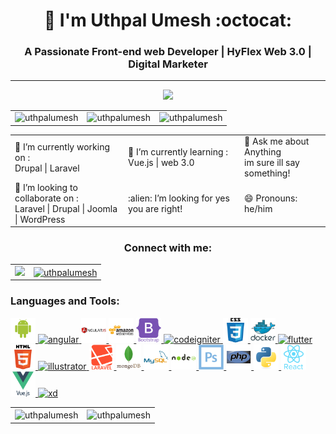 <h1 align="center">  👋 I'm Uthpal Umesh :octocat: </h1>
<h3 align="center">A Passionate Front-end web Developer | HyFlex Web 3.0 | Digital Marketer</h3>
<hr>

<p align="center"><img width="30%" src="https://cdn.dribbble.com/users/1292677/screenshots/6139167/media/fcf7fd0c619bb87706533079240915f3.gif"></p>

<table align=center>
 <tr>
  <td><img src="https://hits.seeyoufarm.com/api/count/incr/badge.svg?url=https%3A%2F%2Fgithub.com%2F{uthpalumesh}1212%2Fhit-counter" alt="uthpalumesh" /></td>
  <td><img src="https://github-profile-trophy.vercel.app/?username=uthpalumesh" alt="uthpalumesh" /> </td>
  
  <td> <img src="https://komarev.com/ghpvc/?username=uthpalumesh&label=Profile%20views&color=0e75b6&style=flat" alt="uthpalumesh" /> </td>
 </tr>
 </table>

 
<table style="overflow: hidden !important;" align="center">
  <tr>
     <td>🔭 I’m currently working on :<br> Drupal | Laravel </td>
     <td>🌱 I’m currently learning : Vue.js | web 3.0</td>
     <td>💬 Ask me about Anything <br> im sure ill say something! </td>
   <tr>
    <tr>
     <td>👯 I’m looking to collaborate on : <br> Laravel | Drupal | Joomla | WordPress </td>
     <td>:alien: I’m looking for yes you are right!  </td>
     <td>😄 Pronouns: he/him </td>
   <tr>
     
</table>

<!--<p align="center">📫 How to reach me: <a href="https://wa.me/+919743650870">Whatsapp Me!</a></p>


<p align="center"> <a href="https://github.com/ryo-ma/github-profile-trophy"><img src="https://github-profile-trophy.vercel.app/?username=uthpalumesh" alt="uthpalumesh" /></a> </p>-->


<h3 align="center">Connect with me:</h3>
<table>
  <tr>
<td align="center"><a href="https://wa.me/+919743650870"><img width="100%" src="https://svgshare.com/i/hT4.svg"></a></td>

<td align="center">
<a href="https://linkedin.com/in/uthpalumesh" target="blank"><img align="center" src="https://upload.wikimedia.org/wikipedia/commons/thumb/0/01/LinkedIn_Logo.svg/1200px-LinkedIn_Logo.svg.png" alt="uthpalumesh" width="100px" /></a>
</td>
<!--<p align="center"> <a href="https://twitter.com/uthpalumesh" target="blank"><img src="https://img.shields.io/twitter/follow/uthpalumesh?logo=twitter&style=for-the-badge" alt="uthpalumesh" /></a> </p>-->
  </tr>
  </table>
<!--
<a href="https://codepen.io/uthpalumesh" target="blank"><img align="center" src="https://raw.githubusercontent.com/rahuldkjain/github-profile-readme-generator/master/src/images/icons/Social/codepen.svg" alt="uthpalumesh" height="30" width="40" /></a>
<a href="https://twitter.com/uthpalumesh" target="blank"><img align="center" src="https://raw.githubusercontent.com/rahuldkjain/github-profile-readme-generator/master/src/images/icons/Social/twitter.svg" alt="uthpalumesh" height="30" width="40" /></a>
<a href="https://stackoverflow.com/users/uthpalumesh" target="blank"><img align="center" src="https://raw.githubusercontent.com/rahuldkjain/github-profile-readme-generator/master/src/images/icons/Social/stack-overflow.svg" alt="uthpalumesh" height="30" width="40" /></a>
<a href="https://fb.com/uthpalumesh" target="blank"><img align="center" src="https://raw.githubusercontent.com/rahuldkjain/github-profile-readme-generator/master/src/images/icons/Social/facebook.svg" alt="uthpalumesh" height="30" width="40" /></a>
<a href="https://instagram.com/uthpalumesh" target="blank"><img align="center" src="https://raw.githubusercontent.com/rahuldkjain/github-profile-readme-generator/master/src/images/icons/Social/instagram.svg" alt="uthpalumesh" height="30" width="40" /></a>
<a href="https://www.hackerearth.com/uthpalumesh" target="blank"><img align="center" src="https://raw.githubusercontent.com/rahuldkjain/github-profile-readme-generator/master/src/images/icons/Social/hackerearth.svg" alt="uthpalumesh" height="30" width="40" /></a>
-->

<h3 align="left">Languages and Tools:</h3>
<p align="left"> <a href="https://developer.android.com" target="_blank" rel="noreferrer"> <img src="https://raw.githubusercontent.com/devicons/devicon/master/icons/android/android-original-wordmark.svg" alt="android" width="40" height="40"/> </a> <a href="https://angular.io" target="_blank" rel="noreferrer"> <img src="https://angular.io/assets/images/logos/angular/angular.svg" alt="angular" width="40" height="40"/> </a> <a href="https://angular.io" target="_blank" rel="noreferrer"> <img src="https://raw.githubusercontent.com/devicons/devicon/master/icons/angularjs/angularjs-original-wordmark.svg" alt="angularjs" width="40" height="40"/> </a> <a href="https://aws.amazon.com" target="_blank" rel="noreferrer"> <img src="https://raw.githubusercontent.com/devicons/devicon/master/icons/amazonwebservices/amazonwebservices-original-wordmark.svg" alt="aws" width="40" height="40"/> </a> <a href="https://getbootstrap.com" target="_blank" rel="noreferrer"> <img src="https://raw.githubusercontent.com/devicons/devicon/master/icons/bootstrap/bootstrap-plain-wordmark.svg" alt="bootstrap" width="40" height="40"/> </a> <a href="https://codeigniter.com" target="_blank" rel="noreferrer"> <img src="https://cdn.worldvectorlogo.com/logos/codeigniter.svg" alt="codeigniter" width="40" height="40"/> </a> <a href="https://www.w3schools.com/css/" target="_blank" rel="noreferrer"> <img src="https://raw.githubusercontent.com/devicons/devicon/master/icons/css3/css3-original-wordmark.svg" alt="css3" width="40" height="40"/> </a> <a href="https://www.docker.com/" target="_blank" rel="noreferrer"> <img src="https://raw.githubusercontent.com/devicons/devicon/master/icons/docker/docker-original-wordmark.svg" alt="docker" width="40" height="40"/> </a> <a href="https://flutter.dev" target="_blank" rel="noreferrer"> <img src="https://www.vectorlogo.zone/logos/flutterio/flutterio-icon.svg" alt="flutter" width="40" height="40"/> </a> <a href="https://www.w3.org/html/" target="_blank" rel="noreferrer"> <img src="https://raw.githubusercontent.com/devicons/devicon/master/icons/html5/html5-original-wordmark.svg" alt="html5" width="40" height="40"/> </a> <a href="https://www.adobe.com/in/products/illustrator.html" target="_blank" rel="noreferrer"> <img src="https://www.vectorlogo.zone/logos/adobe_illustrator/adobe_illustrator-icon.svg" alt="illustrator" width="40" height="40"/> </a> <a href="https://laravel.com/" target="_blank" rel="noreferrer"> <img src="https://raw.githubusercontent.com/devicons/devicon/master/icons/laravel/laravel-plain-wordmark.svg" alt="laravel" width="40" height="40"/> </a> <a href="https://www.mongodb.com/" target="_blank" rel="noreferrer"> <img src="https://raw.githubusercontent.com/devicons/devicon/master/icons/mongodb/mongodb-original-wordmark.svg" alt="mongodb" width="40" height="40"/> </a> <a href="https://www.mysql.com/" target="_blank" rel="noreferrer"> <img src="https://raw.githubusercontent.com/devicons/devicon/master/icons/mysql/mysql-original-wordmark.svg" alt="mysql" width="40" height="40"/> </a> <a href="https://nodejs.org" target="_blank" rel="noreferrer"> <img src="https://raw.githubusercontent.com/devicons/devicon/master/icons/nodejs/nodejs-original-wordmark.svg" alt="nodejs" width="40" height="40"/> </a> <a href="https://www.photoshop.com/en" target="_blank" rel="noreferrer"> <img src="https://raw.githubusercontent.com/devicons/devicon/master/icons/photoshop/photoshop-line.svg" alt="photoshop" width="40" height="40"/> </a> <a href="https://www.php.net" target="_blank" rel="noreferrer"> <img src="https://raw.githubusercontent.com/devicons/devicon/master/icons/php/php-original.svg" alt="php" width="40" height="40"/> </a> <a href="https://www.python.org" target="_blank" rel="noreferrer"> <img src="https://raw.githubusercontent.com/devicons/devicon/master/icons/python/python-original.svg" alt="python" width="40" height="40"/> </a> <a href="https://reactjs.org/" target="_blank" rel="noreferrer"> <img src="https://raw.githubusercontent.com/devicons/devicon/master/icons/react/react-original-wordmark.svg" alt="react" width="40" height="40"/> </a> <a href="https://vuejs.org/" target="_blank" rel="noreferrer"> <img src="https://raw.githubusercontent.com/devicons/devicon/master/icons/vuejs/vuejs-original-wordmark.svg" alt="vuejs" width="40" height="40"/> </a> <a href="https://www.adobe.com/products/xd.html" target="_blank" rel="noreferrer"> <img src="https://cdn.worldvectorlogo.com/logos/adobe-xd.svg" alt="xd" width="40" height="40"/> </a> </p>

<!--<p><img align="left" src="https://github-readme-stats.vercel.app/api/top-langs?username=uthpalumesh&show_icons=true&locale=en&layout=compact" alt="uthpalumesh" /></p>-->
<table>
  <tr>
<td><img align="center" src="https://github-readme-stats.vercel.app/api?username=uthpalumesh&show_icons=true&locale=en" alt="uthpalumesh" /></td>

<td><img align="center" src="https://github-readme-streak-stats.herokuapp.com/?user=uthpalumesh&" alt="uthpalumesh" /></td>
  </tr>
  </table> 
  
